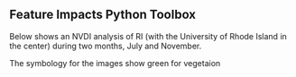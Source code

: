 ## **Feature Impacts Python Toolbox**

Below shows an NVDI analysis of RI (with the University of Rhode Island in the center) during two months, July and November. 

The symbology for the images show green for vegetaion 
